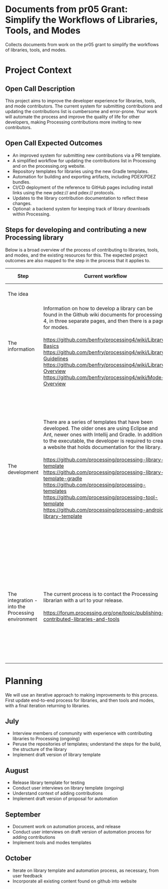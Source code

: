 # Documents from pr05 Grant: Simplify the Workflows of Libraries, Tools, and Modes

Collects documents from work on the pr05 grant to simplify the workflows of libraries, tools, and modes.


# Project Context

## Open Call Description

This project aims to improve the developer experience for libraries, tools, and mode contributors. The current system for submitting contributions and updating the contributions list is cumbersome and error-prone. Your work will automate the process and improve the quality of life for other developers, making Processing contributions more inviting to new contributors.


## Open Call Expected Outcomes
- An improved system for submitting new contributions via a PR template.
- A simplified workflow for updating the contributions list in Processing and on the processing.org website.
- Repository templates for libraries using the new Gradle templates.
- Automation for building and exporting artifacts, including PDEX/PDEZ bundles.
- CI/CD deployment of the reference to GitHub pages including install links using the new pdez:// and pdex:// protocols.
- Updates to the library contribution documentation to reflect these changes.
- Optional: a backend system for keeping track of library downloads within Processing.


## Steps for developing and contributing a new Processing library

Below is a broad overview of the process of contributing to libraries, tools, and modes, and the existing resources for this. The expected project outcomes are also mapped to the step in the process that it applies to.

| Step | Current workflow | Expected Outcomes | Notes |
|------|------------------|-------------------|-------|
| The idea | | | An invitation on the website? |
|The information | Information on how to develop a library can be found in the Github wiki documents for processing 4, in three separate pages, and then there is a page for modes. <br><br> https://github.com/benfry/processing4/wiki/Library-Basics <br> https://github.com/benfry/processing4/wiki/Library-Guidelines  <br> https://github.com/benfry/processing4/wiki/Library-Overview  <br> https://github.com/benfry/processing4/wiki/Mode-Overview | <ul><li>Updates to the library contribution documentation to reflect changes.</ul> | Update information, with an eye on intuitive organization, and the needs of our broad audience. Potentially also put on website. |
| The development | There are a series of templates that have been developed. The older ones are using Eclipse and Ant, newer ones with Intellij and Gradle. In addition to the executable, the developer is required to create a website that holds documentation for the library. <br><br> https://github.com/processing/processing-library-template <br> https://github.com/processing/processing-library-template-gradle <br> https://github.com/processing/processing-templates <br> https://github.com/processing/processing-tool-template <br> https://github.com/processing/processing-android-library-template | <ul><li>Repository templates for libraries using the new Gradle templates. <li>Automation for building and exporting artifacts, including PDEX/PDEZ bundles. <li>CI/CD deployment of the reference to GitHub pages including install links using the new pdez:// and pdex:// protocols.</ul> | Try to make template straightforward to follow by beginner. Don't shy away from learning opportunities; don't patronize the user. <br><br> PDEX bundles allow for the possibility of installing libraries in other ways other than the contributions manager, for example on the library's documentation pages. |
| The integration - into the Processing environment | The current process is to contact the Processing librarian with a url to your release. <br><br> https://forum.processing.org/one/topic/publishing-contributed-libraries-and-tools | <ul><li>An improved system for submitting new contributions via a PR template. <li>A simplified workflow for updating the contributions list in Processing and on the processing.org website.</ul> | Develop automated pipeline where possible. Reduce workload on Processing librarian. |


# Planning

We will use an iterative approach to making improvements to this process. First update end-to-end process for libraries, and then tools and modes, with a final iteration returning to libraries.
 
## July
- Interview members of community with experience with contributing libraries to Processing (ongoing)
- Peruse the repositories of templates; understand the steps for the build, the structure of the library
- Implement draft version of library template

## August
- Release library template for testing
- Conduct user interviews on library template (ongoing)
- Understand context of adding contributions
- Implement draft version of proposal for automation

## September
- Document work on automation process, and release
- Conduct user interviews on draft version of automation process for adding contributions
- Implement tools and modes templates

## October
- Iterate on library template and automation process, as necessary, from user feedback
- Incorporate all existing content found on github into website
